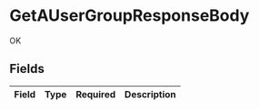 # GetAUserGroupResponseBody

OK


## Fields

| Field       | Type        | Required    | Description |
| ----------- | ----------- | ----------- | ----------- |